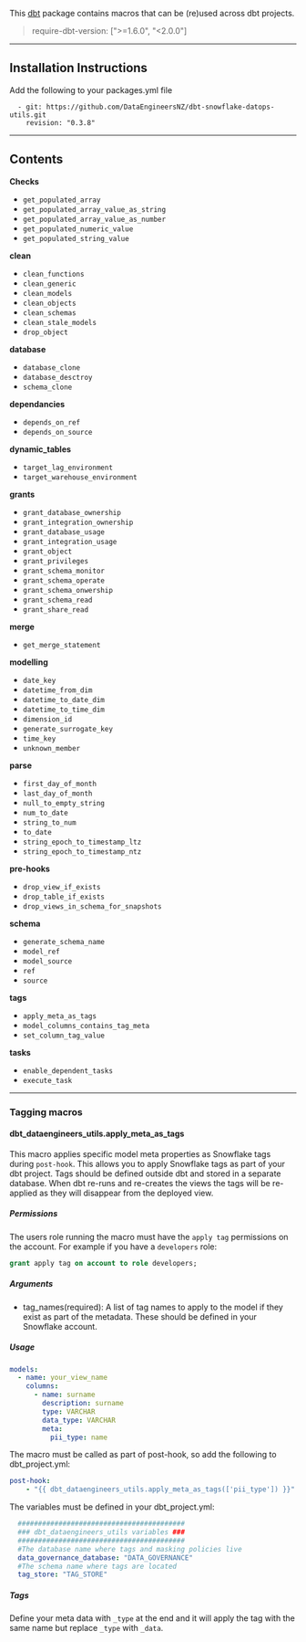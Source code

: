 This [dbt](https://github.com/dbt-labs/dbt) package contains macros that can be (re)used across dbt projects.

> require-dbt-version: [">=1.6.0", "<2.0.0"]
----

## Installation Instructions
Add the following to your packages.yml file
```
  - git: https://github.com/DataEngineersNZ/dbt-snowflake-datops-utils.git
    revision: "0.3.8"
```
----

## Contents

**Checks**

- `get_populated_array`
- `get_populated_array_value_as_string`
- `get_populated_array_value_as_number`
- `get_populated_numeric_value`
- `get_populated_string_value`

**clean**

- `clean_functions`
- `clean_generic`
- `clean_models`
- `clean_objects`
- `clean_schemas`
- `clean_stale_models`
- `drop_object`

**database**

- `database_clone`
- `database_desctroy`
- `schema_clone`

**dependancies**

- `depends_on_ref`
- `depends_on_source`

**dynamic_tables**

- `target_lag_environment`
- `target_warehouse_environment`

**grants**

- `grant_database_ownership`
- `grant_integration_ownership`
- `grant_database_usage`
- `grant_integration_usage`
- `grant_object`
- `grant_privileges`
- `grant_schema_monitor`
- `grant_schema_operate`
- `grant_schema_onwership`
- `grant_schema_read`
- `grant_share_read`

**merge**

- `get_merge_statement`

**modelling**

- `date_key`
- `datetime_from_dim`
- `datetime_to_date_dim`
- `datetime_to_time_dim`
- `dimension_id`
- `generate_surrogate_key`
- `time_key`
- `unknown_member`

**parse**

- `first_day_of_month`
- `last_day_of_month`
- `null_to_empty_string`
- `num_to_date`
- `string_to_num`
- `to_date`
- `string_epoch_to_timestamp_ltz`
- `string_epoch_to_timestamp_ntz`

**pre-hooks**

- `drop_view_if_exists`
- `drop_table_if_exists`
- `drop_views_in_schema_for_snapshots`

**schema**

- `generate_schema_name`
- `model_ref`
- `model_source`
- `ref`
- `source`

**tags**

- `apply_meta_as_tags`
- `model_columns_contains_tag_meta`
- `set_column_tag_value`

**tasks**

- `enable_dependent_tasks`
- `execute_task`

---

### Tagging macros

#### dbt_dataengineers_utils.apply_meta_as_tags

This macro applies specific model meta properties as Snowflake tags during `post-hook`. This allows you to apply Snowflake tags as part of your dbt project. Tags should be defined outside dbt and stored in a separate database.
When dbt re-runs and re-creates the views the tags will be re-applied as they will disappear from the deployed view.

##### Permissions

The users role running the macro must have the `apply tag` permissions on the account. For example if you have a `developers` role:
```sql
grant apply tag on account to role developers;
```

##### Arguments

- tag_names(required): A list of tag names to apply to the model if they exist as part of the metadata. These should be defined in your Snowflake account.

##### Usage

```yaml
models:
  - name: your_view_name
    columns:
      - name: surname
        description: surname
        type: VARCHAR
        data_type: VARCHAR
        meta:
          pii_type: name
```

The macro must be called as part of post-hook, so add the following to dbt_project.yml:

```yaml
post-hook:
    - "{{ dbt_dataengineers_utils.apply_meta_as_tags(['pii_type']) }}"
```

The variables must be defined in your dbt_project.yml:

```yaml
  #########################################
  ### dbt_dataengineers_utils variables ###
  #########################################
  #The database name where tags and masking policies live
  data_governance_database: "DATA_GOVERNANCE"
  #The schema name where tags are located
  tag_store: "TAG_STORE"
```

##### Tags
Define your meta data with `_type` at the end and it will apply the tag with the same name but replace `_type` with `_data`.
